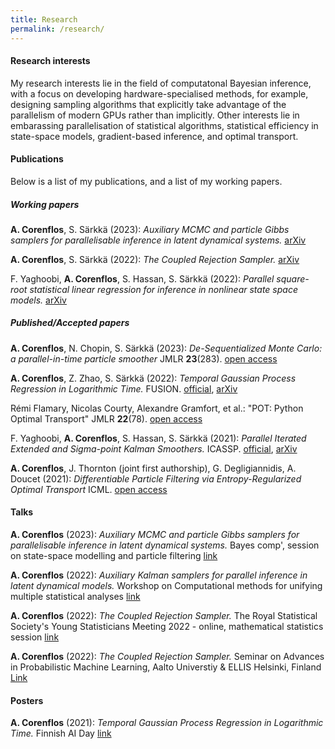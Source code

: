 ```yaml
---
title: Research
permalink: /research/
---
```


#### Research interests

My research interests lie in the field of computatonal Bayesian inference, with a focus on developing hardware-specialised methods, 
for example, designing sampling algorithms that explicitly take advantage of the parallelism of modern GPUs rather than implicitly. 
Other interests lie in embarassing parallelisation of statistical algorithms, statistical efficiency in state-space models, gradient-based inference, and optimal transport.


#### Publications
Below is a list of my publications, and a list of my working papers. 
##### Working papers

**A. Corenflos**, S. Särkkä (2023): *Auxiliary MCMC and particle Gibbs samplers for parallelisable inference in latent dynamical systems.* [arXiv](https://arxiv.org/abs/2303.00301)

**A. Corenflos**, S. Särkkä (2022): *The Coupled Rejection Sampler.* [arXiv](https://arxiv.org/abs/2201.09585)

F. Yaghoobi, **A. Corenflos**, S. Hassan, S. Särkkä (2022): *Parallel square-root statistical linear regression for inference in nonlinear state space models.* [arXiv](https://arxiv.org/abs/2207.00426)

##### Published/Accepted papers

**A. Corenflos**, N. Chopin, S. Särkkä (2023): *De-Sequentialized Monte Carlo: a parallel-in-time particle smoother* JMLR **23**(283). [open access](https://www.jmlr.org/papers/v23/22-0140.html)

**A. Corenflos**, Z. Zhao, S. Särkkä (2022): *Temporal Gaussian Process Regression in Logarithmic Time.* FUSION. [official](https://ieeexplore.ieee.org/abstract/document/9841306), [arXiv](https://arxiv.org/abs/2102.09964)

Rémi Flamary, Nicolas Courty, Alexandre Gramfort, et al.: "POT: Python Optimal Transport" JMLR **22**(78). [open access](https://jmlr.org/papers/v22/20-451.html)

F. Yaghoobi, **A. Corenflos**, S. Hassan, S. Särkkä (2021): *Parallel Iterated Extended and Sigma-point Kalman Smoothers.* ICASSP. [official](https://ieeexplore.ieee.org/abstract/document/9413364), [arXiv](https://arxiv.org/abs/2102.00514)

**A. Corenflos**, J. Thornton (joint first authorship), G. Degligiannidis, A. Doucet (2021): *Differentiable Particle Filtering via Entropy-Regularized Optimal Transport* ICML. [open access](https://proceedings.mlr.press/v139/corenflos21a.html)

#### Talks

**A. Corenflos** (2023): *Auxiliary MCMC and particle Gibbs samplers for parallelisable inference in latent dynamical systems.* 
Bayes comp', session on state-space modelling and particle filtering [link](https://bayescomp2023.com/programme)

**A. Corenflos** (2022): *Auxiliary Kalman samplers for parallel inference in latent dynamical models.* 
Workshop on Computational methods for unifying multiple statistical analyses [link](https://conferences.cirm-math.fr/2635.html)

**A. Corenflos** (2022): *The Coupled Rejection Sampler.*
The Royal Statistical Society's Young Statisticians Meeting 2022 - online, mathematical statistics session [link](https://sites.google.com/view/ysm-2022/schedule)

**A. Corenflos** (2022): *The Coupled Rejection Sampler.* 
Seminar on Advances in Probabilistic Machine Learning, Aalto Universtiy & ELLIS Helsinki, Finland [Link](https://fcai.fi/calendar/2022/3/17/bayesian-deep-learning-with-linearised-neural-networks-zkwjh)


#### Posters
**A. Corenflos** (2021): *Temporal Gaussian Process Regression in Logarithmic Time.* Finnish AI Day [link](https://www.espoo.fi/en/ai-finland-ai-day-2021-reboot-ai/program#hosted-on-site-poster-session-600pm-700pm-25346)